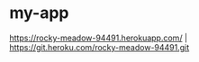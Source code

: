 # my-app



https://rocky-meadow-94491.herokuapp.com/ | https://git.heroku.com/rocky-meadow-94491.git
